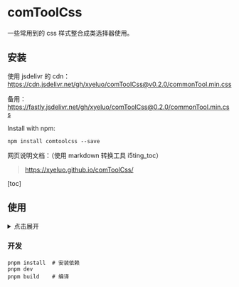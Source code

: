 # comToolCss

一些常用到的 css 样式整合成类选择器使用。

## 安装

使用 jsdelivr 的 cdn：
https://cdn.jsdelivr.net/gh/xyeluo/comToolCss@v0.2.0/commonTool.min.css

备用：https://fastly.jsdelivr.net/gh/xyeluo/comToolCss@0.2.0/commonTool.min.css

Install with npm:

```shell
npm install comtoolcss --save
```

网页说明文档：（使用 markdown 转换工具 i5ting_toc）

> https://xyeluo.github.io/comToolCss/

[toc]

## 使用

<details>
<summary>点击展开</summary>

### 清除浮动

```css
com-clearfix
```

### 左浮动

```css
com-float-right
```

### 右浮动

```css
com-float-left
```

### 强制竖向滚动条

```css
com-overflow-scroll
```

### 横向居中

```css
com-margin-center
```

### 绝对定位

```css
com-absolute
```

### 绝对定位水平垂直居中

```css
com-absolute-center
```

### 绝对定位垂直居中

```css
com-absolute-center-y
```

### 绝对定位水平居中

```css
com-absolute-center-x
```

### 禁止用户选中

```css
com-user-none
```

### 溢出隐藏

```css
com-overflow-hidden
```

### 默认鼠标样式

```css
com-mouse-default
```

### 手形鼠标

```css
com-mouse-point
```

### 容器宽高等同屏幕大小

```css
com-overspread
```

### 转为行级块

```css
com-display-ib
```

### flex 布局

```css
com-flex
```

### flex 布局主轴子元素居中

```css
com-flex-main-center
```

### flex 布局子元素水平垂直居中

```css
com-flex-center
```

</details>

### 开发

```shell
pnpm install  # 安装依赖
pnpm dev
pnpm build    # 编译
```
